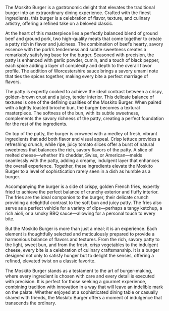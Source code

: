 The Moskito Burger is a gastronomic delight that elevates the traditional burger into an extraordinary dining experience. Crafted with the finest ingredients, this burger is a celebration of flavor, texture, and culinary artistry, offering a refined take on a beloved classic.

At the heart of this masterpiece lies a perfectly balanced blend of ground beef and ground pork, two high-quality meats that come together to create a patty rich in flavor and juiciness. The combination of beef’s hearty, savory essence with the pork’s tenderness and subtle sweetness creates a remarkably satisfying base for the burger. Seasoned with precision, the patty is enhanced with garlic powder, cumin, and a touch of black pepper, each spice adding a layer of complexity and depth to the overall flavor profile. The addition of Worcestershire sauce brings a savory umami note that ties the spices together, making every bite a perfect marriage of flavors.

The patty is expertly cooked to achieve the ideal contrast between a crispy, golden-brown crust and a juicy, tender interior. This delicate balance of textures is one of the defining qualities of the Moskito Burger. When paired with a lightly toasted brioche bun, the burger becomes a textural masterpiece. The softness of the bun, with its subtle sweetness, complements the savory richness of the patty, creating a perfect foundation for the rest of the ingredients.

On top of the patty, the burger is crowned with a medley of fresh, vibrant ingredients that add both flavor and visual appeal. Crisp lettuce provides a refreshing crunch, while ripe, juicy tomato slices offer a burst of natural sweetness that balances the rich, savory flavors of the patty. A slice of melted cheese—whether it’s cheddar, Swiss, or American—melds seamlessly with the patty, adding a creamy, indulgent layer that enhances the overall experience. Together, these ingredients elevate the Moskito Burger to a level of sophistication rarely seen in a dish as humble as a burger.

Accompanying the burger is a side of crispy, golden French fries, expertly fried to achieve the perfect balance of crunchy exterior and fluffy interior. The fries are the ideal companion to the burger, their delicate crunch providing a delightful contrast to the soft bun and juicy patty. The fries also serve as a perfect vehicle for a variety of dips—perhaps a tangy ketchup, a rich aioli, or a smoky BBQ sauce—allowing for a personal touch to every bite.

But the Moskito Burger is more than just a meal; it is an experience. Each element is thoughtfully selected and meticulously prepared to provide a harmonious balance of flavors and textures. From the rich, savory patty to the light, sweet bun, and from the fresh, crisp vegetables to the indulgent cheese, every bite is a celebration of culinary craftsmanship. It is a burger designed not only to satisfy hunger but to delight the senses, offering a refined, elevated twist on a classic favorite.

The Moskito Burger stands as a testament to the art of burger-making, where every ingredient is chosen with care and every detail is executed with precision. It is perfect for those seeking a gourmet experience, combining tradition with innovation in a way that will leave an indelible mark on the palate. Whether enjoyed at a sophisticated dining table or casually shared with friends, the Moskito Burger offers a moment of indulgence that transcends the ordinary.
